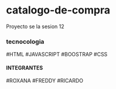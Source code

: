 # catalogo-de-compra

Proyecto se la sesion 12

### tecnocologia

#HTML 
#JAVASCRIPT 
#BOOSTRAP 
#CSS

#### INTEGRANTES

#ROXANA
#FREDDY
#RICARDO

